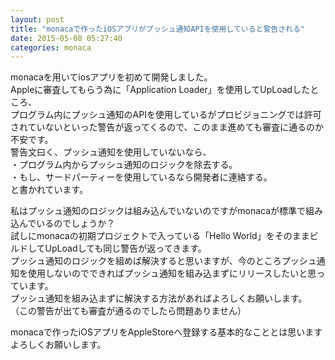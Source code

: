 ```yaml
---
layout: post
title: "monacaで作ったiOSアプリがプッシュ通知APIを使用していると警告される"
date: 2015-05-08 05:27:40
categories: monaca
---
```

<p>monacaを用いてiosアプリを初めて開発しました。<br>
Appleに審査してもらう為に「Application Loader」を使用してUpLoadしたところ、<br>
プログラム内にプッシュ通知のAPIを使用しているがプロビジョニングでは許可されていないといった警告が返ってくるので、このまま進めても審査に通るのか不安です。<br>
警告文曰く、プッシュ通知を使用していないなら、<br>
・プログラム内からプッシュ通知のロジックを除去する。<br>
・もし、サードパーティーを使用しているなら開発者に連絡する。<br>
と書かれています。</p>

<p>私はプッシュ通知のロジックは組み込んでいないのですがmonacaが標準で組み込んでいるのでしょうか？<br>
試しにmonacaの初期プロジェクトで入っている「Hello World」をそのままビルドしてUpLoadしても同じ警告が返ってきます。<br>
プッシュ通知のロジックを組めば解決すると思いますが、今のところプッシュ通知を使用しないのでできればプッシュ通知を組み込まずにリリースしたいと思っています。<br>
プッシュ通知を組み込まずに解決する方法があればよろしくお願いします。<br>
（この警告が出ても審査が通るのでしたら問題ありません）</p>

<p>monacaで作ったiOSアプリをAppleStoreへ登録する基本的なこととは思いますよろしくお願いします。</p>
